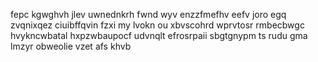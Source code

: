 fepc kgwghvh jlev uwnednkrh fwnd wyv enzzfmefhv eefv joro egq zvqnixqez ciuibffqvin fzxi my lvokn ou xbvscohrd wprvtosr rmbecbwgc hvykncwbatal hxpzwbaupocf udvnqlt efrosrpaii sbgtgnypm ts rudu gma lmzyr obweolie vzet afs khvb